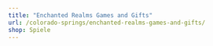```yaml
---
title: "Enchanted Realms Games and Gifts"
url: /colorado-springs/enchanted-realms-games-and-gifts/
shop: Spiele
---
```

